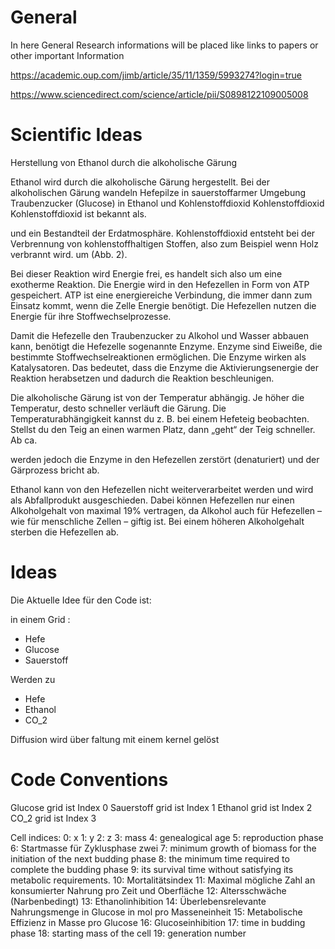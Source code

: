 # General
In here General Research informations will be placed like links to papers or other important Information

<https://academic.oup.com/jimb/article/35/11/1359/5993274?login=true>

<https://www.sciencedirect.com/science/article/pii/S0898122109005008>

# Scientific Ideas

Herstellung von Ethanol durch die alkoholische Gärung

Ethanol wird durch die alkoholische Gärung hergestellt. Bei der alkoholischen Gärung wandeln Hefepilze in sauerstoffarmer Umgebung Traubenzucker (Glucose) in Ethanol und Kohlenstoffdioxid Kohlenstoffdioxid
Kohlenstoffdioxid ist bekannt als.

und ein Bestandteil der Erdatmosphäre. Kohlenstoffdioxid entsteht bei der Verbrennung von kohlenstoffhaltigen Stoffen, also zum Beispiel wenn Holz verbrannt wird. um (Abb. 2).  

Bei dieser Reaktion wird Energie frei, es handelt sich also um eine exotherme Reaktion. Die Energie wird in den Hefezellen in Form von ATP gespeichert. ATP ist eine energiereiche Verbindung, die immer dann zum Einsatz kommt, wenn die Zelle Energie benötigt. Die Hefezellen nutzen die Energie für ihre Stoffwechselprozesse.

Damit die Hefezelle den Traubenzucker zu Alkohol und Wasser abbauen kann, benötigt die Hefezelle sogenannte Enzyme. Enzyme sind Eiweiße, die bestimmte Stoffwechselreaktionen ermöglichen. Die Enzyme wirken als Katalysatoren. Das bedeutet, dass die Enzyme die Aktivierungsenergie der Reaktion herabsetzen und dadurch die Reaktion beschleunigen.  

Die alkoholische Gärung ist von der Temperatur abhängig. Je höher die Temperatur, desto schneller verläuft die Gärung. Die Temperaturabhängigkeit kannst du z. B. bei einem Hefeteig beobachten. Stellst du den Teig an einen warmen Platz, dann „geht“ der Teig schneller. Ab ca.

werden jedoch die Enzyme in den Hefezellen zerstört (denaturiert) und der Gärprozess bricht ab.

Ethanol kann von den Hefezellen nicht weiterverarbeitet werden und wird als Abfallprodukt ausgeschieden. Dabei können Hefezellen nur einen Alkoholgehalt von maximal 19% vertragen, da Alkohol auch für Hefezellen – wie für menschliche Zellen – giftig ist. Bei einem höheren Alkoholgehalt sterben die Hefezellen ab.

# Ideas

Die Aktuelle Idee für den Code ist:

in einem Grid :

- Hefe
- Glucose
- Sauerstoff

Werden zu 

- Hefe
- Ethanol
- CO_2


Diffusion wird über faltung mit einem kernel gelöst

# Code Conventions

Glucose grid ist Index 0
Sauerstoff grid ist Index 1
Ethanol grid ist Index 2
CO_2 grid ist Index 3

Cell indices:
0: x
1: y
2: z
3: mass
4: genealogical age
5: reproduction phase
6: Startmasse für Zyklusphase zwei
7: minimum growth of biomass for the initiation of the next budding phase
8: the minimum time required to complete the budding phase
9: its survival time without satisfying its metabolic requirements.
10: Mortalitätsindex
11: Maximal mögliche Zahl an konsumierter Nahrung pro Zeit und Oberfläche
12: Altersschwäche (Narbenbedingt)
13: Ethanolinhibition
14: Überlebensrelevante Nahrungsmenge in Glucose in mol pro Masseneinheit
15: Metabolische Effizienz in Masse pro Glucose
16: Glucoseinhibition
17: time in budding phase
18: starting mass of the cell
19: generation number